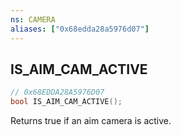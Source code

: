 ```yaml
---
ns: CAMERA
aliases: ["0x68edda28a5976d07"]
---
```

## IS_AIM_CAM_ACTIVE

```c
// 0x68EDDA28A5976D07
bool IS_AIM_CAM_ACTIVE();
```

Returns true if an aim camera is active.

